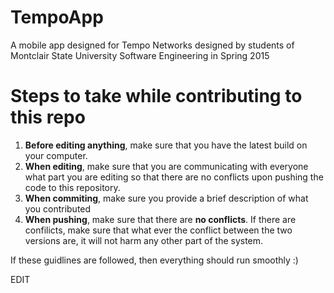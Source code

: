 # TempoApp
A mobile app designed for Tempo Networks designed by students of Montclair State University Software Engineering in Spring 2015

# Steps to take while contributing to this repo
1. __Before editing anything__, make sure that you have the latest build on your computer.
2. __When editing__, make sure that you are communicating with everyone what part you are editing so that there are no conflicts upon pushing the code to this repository.
3. __When commiting__, make sure you provide a brief description of what you contributed
4. __When pushing__, make sure that there are __no conflicts__. If there are confilicts, make sure that what ever the conflict between the two versions are, it will not harm any other part of the system.

If these guidlines are followed, then everything should run smoothly :)


EDIT

